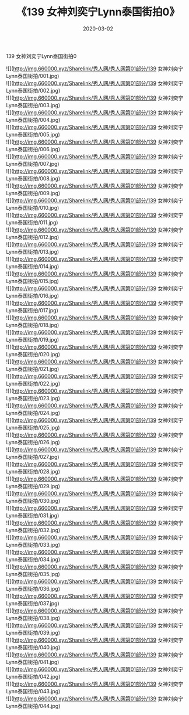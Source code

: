 ﻿---
layout: post
title:  《139 女神刘奕宁Lynn泰国街拍0》
date:   2020-03-02
img: http://img.660000.xyz/Sharelink/秀人网/秀人网第01部分/139 女神刘奕宁Lynn泰国街拍0/000.jpg
categories: [美女, 清纯, 唯美]
---

139 女神刘奕宁Lynn泰国街拍0

  ![](http://img.660000.xyz/Sharelink/秀人网/秀人网第01部分/139 女神刘奕宁Lynn泰国街拍/001.jpg) <br> ![](http://img.660000.xyz/Sharelink/秀人网/秀人网第01部分/139 女神刘奕宁Lynn泰国街拍/002.jpg) <br> ![](http://img.660000.xyz/Sharelink/秀人网/秀人网第01部分/139 女神刘奕宁Lynn泰国街拍/003.jpg) <br> ![](http://img.660000.xyz/Sharelink/秀人网/秀人网第01部分/139 女神刘奕宁Lynn泰国街拍/004.jpg) <br> ![](http://img.660000.xyz/Sharelink/秀人网/秀人网第01部分/139 女神刘奕宁Lynn泰国街拍/005.jpg) <br> ![](http://img.660000.xyz/Sharelink/秀人网/秀人网第01部分/139 女神刘奕宁Lynn泰国街拍/006.jpg) <br> ![](http://img.660000.xyz/Sharelink/秀人网/秀人网第01部分/139 女神刘奕宁Lynn泰国街拍/007.jpg) <br> ![](http://img.660000.xyz/Sharelink/秀人网/秀人网第01部分/139 女神刘奕宁Lynn泰国街拍/008.jpg) <br> ![](http://img.660000.xyz/Sharelink/秀人网/秀人网第01部分/139 女神刘奕宁Lynn泰国街拍/009.jpg) <br> ![](http://img.660000.xyz/Sharelink/秀人网/秀人网第01部分/139 女神刘奕宁Lynn泰国街拍/010.jpg) <br> ![](http://img.660000.xyz/Sharelink/秀人网/秀人网第01部分/139 女神刘奕宁Lynn泰国街拍/011.jpg) <br> ![](http://img.660000.xyz/Sharelink/秀人网/秀人网第01部分/139 女神刘奕宁Lynn泰国街拍/012.jpg) <br> ![](http://img.660000.xyz/Sharelink/秀人网/秀人网第01部分/139 女神刘奕宁Lynn泰国街拍/013.jpg) <br> ![](http://img.660000.xyz/Sharelink/秀人网/秀人网第01部分/139 女神刘奕宁Lynn泰国街拍/014.jpg) <br> ![](http://img.660000.xyz/Sharelink/秀人网/秀人网第01部分/139 女神刘奕宁Lynn泰国街拍/015.jpg) <br> ![](http://img.660000.xyz/Sharelink/秀人网/秀人网第01部分/139 女神刘奕宁Lynn泰国街拍/016.jpg) <br> ![](http://img.660000.xyz/Sharelink/秀人网/秀人网第01部分/139 女神刘奕宁Lynn泰国街拍/017.jpg) <br> ![](http://img.660000.xyz/Sharelink/秀人网/秀人网第01部分/139 女神刘奕宁Lynn泰国街拍/018.jpg) <br> ![](http://img.660000.xyz/Sharelink/秀人网/秀人网第01部分/139 女神刘奕宁Lynn泰国街拍/019.jpg) <br> ![](http://img.660000.xyz/Sharelink/秀人网/秀人网第01部分/139 女神刘奕宁Lynn泰国街拍/020.jpg) <br> ![](http://img.660000.xyz/Sharelink/秀人网/秀人网第01部分/139 女神刘奕宁Lynn泰国街拍/021.jpg) <br> ![](http://img.660000.xyz/Sharelink/秀人网/秀人网第01部分/139 女神刘奕宁Lynn泰国街拍/022.jpg) <br> ![](http://img.660000.xyz/Sharelink/秀人网/秀人网第01部分/139 女神刘奕宁Lynn泰国街拍/023.jpg) <br> ![](http://img.660000.xyz/Sharelink/秀人网/秀人网第01部分/139 女神刘奕宁Lynn泰国街拍/024.jpg) <br> ![](http://img.660000.xyz/Sharelink/秀人网/秀人网第01部分/139 女神刘奕宁Lynn泰国街拍/025.jpg) <br> ![](http://img.660000.xyz/Sharelink/秀人网/秀人网第01部分/139 女神刘奕宁Lynn泰国街拍/026.jpg) <br> ![](http://img.660000.xyz/Sharelink/秀人网/秀人网第01部分/139 女神刘奕宁Lynn泰国街拍/027.jpg) <br> ![](http://img.660000.xyz/Sharelink/秀人网/秀人网第01部分/139 女神刘奕宁Lynn泰国街拍/028.jpg) <br> ![](http://img.660000.xyz/Sharelink/秀人网/秀人网第01部分/139 女神刘奕宁Lynn泰国街拍/029.jpg) <br> ![](http://img.660000.xyz/Sharelink/秀人网/秀人网第01部分/139 女神刘奕宁Lynn泰国街拍/030.jpg) <br> ![](http://img.660000.xyz/Sharelink/秀人网/秀人网第01部分/139 女神刘奕宁Lynn泰国街拍/031.jpg) <br> ![](http://img.660000.xyz/Sharelink/秀人网/秀人网第01部分/139 女神刘奕宁Lynn泰国街拍/032.jpg) <br> ![](http://img.660000.xyz/Sharelink/秀人网/秀人网第01部分/139 女神刘奕宁Lynn泰国街拍/033.jpg) <br> ![](http://img.660000.xyz/Sharelink/秀人网/秀人网第01部分/139 女神刘奕宁Lynn泰国街拍/034.jpg) <br> ![](http://img.660000.xyz/Sharelink/秀人网/秀人网第01部分/139 女神刘奕宁Lynn泰国街拍/035.jpg) <br> ![](http://img.660000.xyz/Sharelink/秀人网/秀人网第01部分/139 女神刘奕宁Lynn泰国街拍/036.jpg) <br> ![](http://img.660000.xyz/Sharelink/秀人网/秀人网第01部分/139 女神刘奕宁Lynn泰国街拍/037.jpg) <br> ![](http://img.660000.xyz/Sharelink/秀人网/秀人网第01部分/139 女神刘奕宁Lynn泰国街拍/038.jpg) <br> ![](http://img.660000.xyz/Sharelink/秀人网/秀人网第01部分/139 女神刘奕宁Lynn泰国街拍/039.jpg) <br> ![](http://img.660000.xyz/Sharelink/秀人网/秀人网第01部分/139 女神刘奕宁Lynn泰国街拍/040.jpg) <br> ![](http://img.660000.xyz/Sharelink/秀人网/秀人网第01部分/139 女神刘奕宁Lynn泰国街拍/041.jpg) <br> ![](http://img.660000.xyz/Sharelink/秀人网/秀人网第01部分/139 女神刘奕宁Lynn泰国街拍/042.jpg) <br> ![](http://img.660000.xyz/Sharelink/秀人网/秀人网第01部分/139 女神刘奕宁Lynn泰国街拍/043.jpg) <br> ![](http://img.660000.xyz/Sharelink/秀人网/秀人网第01部分/139 女神刘奕宁Lynn泰国街拍/044.jpg) <br>